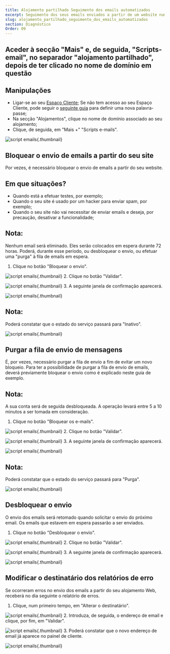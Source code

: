 ```yaml
---
title: Alojamento partilhado Seguimento dos emails automatizados
excerpt: Seguimento dos seus emails enviados a partir de um website num alojamento partilhado OVH
slug: alojamento_partilhado_seguimento_dos_emails_automatizados
section: Diagnóstico
Order: 09
---
```



## Aceder à secção "Mais" e, de seguida, "Scripts-email", no separador "alojamento partilhado", depois de ter clicado no nome de domínio em questão

## Manipulações

- Ligar-se ao seu [Espaço Cliente](https://www.ovh.com/auth/?action=gotomanager&from=https://www.ovh.pt/&ovhSubsidiary=pt);
Se não tem acesso ao seu Espaço Cliente, pode seguir o [seguinte guia](https://www.ovh.com/fr/g1909.mutualise_gerer_et_acceder_a_ses_mots_de_passe#les_differents_mots_de_passe_lies_au_service_mutualise_dovh_lacces_au_manager_dovh) para definir uma nova palavra-passe;
- Na secção "Alojamentos", clique no nome de domínio associado ao seu alojamento;
- Clique, de seguida, em "Mais +" "Scripts e-mails".



![script emails](images/3110.png){.thumbnail}


## Bloquear o envio de emails a partir do seu site
Por vezes, é necessário bloquear o envio de emails a partir do seu website.

## Em que situações?

- Quando está a efetuar testes, por exemplo;
- Quando o seu site é usado por um hacker para enviar spam, por exemplo;
- Quando o seu site não vai necessitar de enviar emails e deseja, por precaução, desativar a funcionalidade;



## Nota:
Nenhum email será eliminado. Eles serão colocados em espera durante 72 horas. Poderá, durante esse período, ou desbloquear o envio, ou efetuar uma "purga" à fila de emails em espera.
1. Clique no botão "Bloquear o envio".

![script emails](images/3111.png){.thumbnail}
2. Clique no botão "Validar".

![script emails](images/3112.png){.thumbnail}
3. A seguinte janela de confirmação aparecerá.

![script emails](images/3113.png){.thumbnail}

## Nota:
Poderá constatar que o estado do serviço passará para "Inativo".

![script emails](images/3114.png){.thumbnail}


## Purgar a fila de envio de mensagens
É, por vezes, necessário purgar a fila de envio a fim de evitar um novo bloqueio. Para ter a possibilidade de purgar a fila de envio de emails, deverá previamente bloquear o envio como é explicado neste guia de exemplo.

## Nota:
A sua conta será de seguida desbloqueada. A operação levará entre 5 a 10 minutos a ser tomada em consideração.
1. Clique no botão "Bloquear os e-mails".

![script emails](images/3115.png){.thumbnail}
2. Clique no botão "Validar".

![script emails](images/3116.png){.thumbnail}
3. A seguinte janela de confirmação aparecerá.

![script emails](images/3117.png){.thumbnail}

## Nota:
Poderá constatar que o estado do serviço passará para "Purga".

![script emails](images/3118.png){.thumbnail}


## Desbloquear o envio
O envio dos emails será retomado quando solicitar o envio do próximo email. Os emails que estavem em espera passarão a ser enviados.
1. Clique no botão "Desbloquear o envio".

![script emails](images/3122.png){.thumbnail}
2. Clique no botão "Validar".

![script emails](images/3123.png){.thumbnail}
3. A seguinte janela de confirmação aparecerá.

![script emails](images/3124.png){.thumbnail}


## Modificar o destinatário dos relatórios de erro
Se ocorreram erros no envio dos emails a partir do seu alojamento Web, receberá no dia seguinte o relatório de erros.
1. Clique, num primeiro tempo, em "Alterar o destinatário".

![script emails](images/3119.png){.thumbnail}
2. Introduza, de seguida, o endereço de email e clique, por fim, em "Validar".

![script emails](images/3120.png){.thumbnail}
3. Poderá constatar que o novo endereço de email já aparece no painel de cliente.

![script emails](images/3121.png){.thumbnail}

